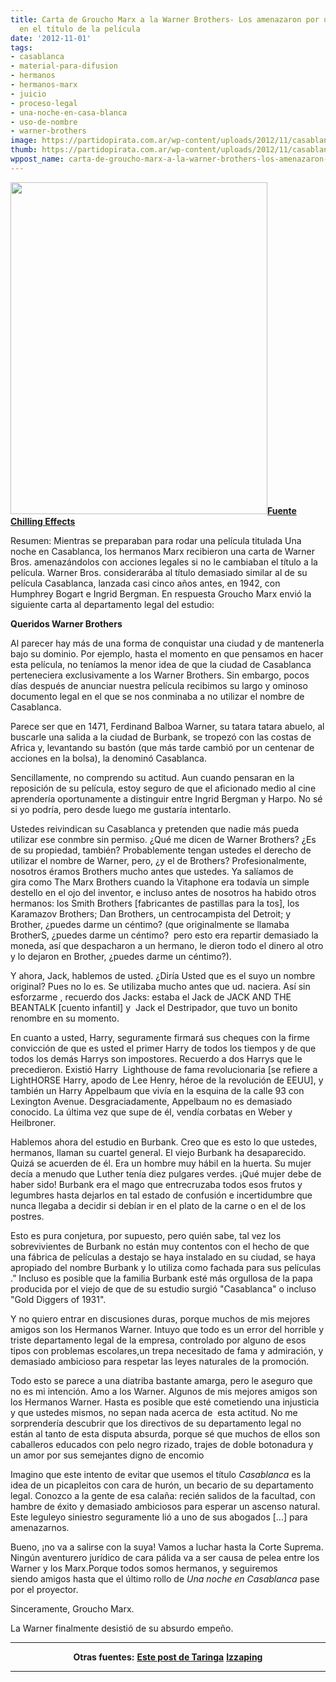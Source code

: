 ```yaml
---
title: Carta de Groucho Marx a la Warner Brothers- Los amenazaron por usar Casablanca
  en el título de la película
date: '2012-11-01'
tags:
- casablanca
- material-para-difusion
- hermanos
- hermanos-marx
- juicio
- proceso-legal
- una-noche-en-casa-blanca
- uso-de-nombre
- warner-brothers
image: https://partidopirata.com.ar/wp-content/uploads/2012/11/casablancaclr.jpg
thumb: https://partidopirata.com.ar/wp-content/uploads/2012/11/casablancaclr-150x150.jpg
wppost_name: carta-de-groucho-marx-a-la-warner-brothers-los-amenazaron-por-usar-casablanca-en-el-titulo-de-la-pelicula
---
```


<strong><a href="https://partidopirata.com.ar/wp-content/uploads/2012/11/casablancaclr.jpg"><img class="alignright size-full wp-image-7183" title="casablancaclr" src="https://partidopirata.com.ar/wp-content/uploads/2012/11/casablancaclr.jpg" alt="" width="411" height="531" /></a><a href="http://www.chillingeffects.org/resource.cgi?ResourceID=31" target="_blank">Fuente Chilling Effects</a></strong>

Resumen: Mientras se preparaban para rodar una película titulada Una noche en Casablanca, los hermanos Marx recibieron una carta de Warner Bros. amenazándolos con acciones legales si no le cambiaban el título a la película. Warner Bros. considerarába al título demasiado similar al de su película Casablanca, lanzada casi cinco años antes, en 1942, con Humphrey Bogart e Ingrid Bergman. En respuesta Groucho Marx envió la siguiente carta al departamento legal del estudio:

<strong>Queridos Warner Brothers</strong>

Al parecer hay más de una forma de conquistar una ciudad y de mantenerla bajo su dominio. Por ejemplo, hasta el momento en que pensamos en hacer esta película, no teníamos la menor idea de que la ciudad de Casablanca perteneciera exclusivamente a los Warner Brothers. Sin embargo, pocos días después de anunciar nuestra película recibimos su largo y ominoso documento legal en el que se nos conminaba a no utilizar el nombre de Casablanca.

Parece ser que en 1471, Ferdinand Balboa Warner, su tatara tatara abuelo, al buscarle una salida a la ciudad de Burbank, se tropezó con las costas de Africa y, levantando su bastón (que más tarde cambió por un centenar de acciones en la bolsa), la denominó Casablanca.

Sencillamente, no comprendo su actitud. Aun cuando pensaran en la reposición de su película, estoy seguro de que el aficionado medio al cine aprendería oportunamente a distinguir entre Ingrid Bergman y Harpo. No sé si yo podría, pero desde luego me gustaría intentarlo.

Ustedes reivindican su Casablanca y pretenden que nadie más pueda utilizar ese conmbre sin permiso. ¿Qué me dicen de Warner Brothers? ¿Es de su propiedad, también? Probablemente tengan ustedes el derecho de utilizar el nombre de Warner, pero, ¿y el de Brothers? Profesionalmente, nosotros éramos Brothers mucho antes que ustedes. Ya salíamos de gira como The Marx Brothers cuando la Vitaphone era todavía un simple destello en el ojo del inventor, e incluso antes de nosotros ha habido otros hermanos: los Smith Brothers [fabricantes de pastillas para la tos], los Karamazov Brothers; Dan Brothers, un centrocampista del Detroit; y Brother, ¿puedes darme un céntimo? (que originalmente se llamaba BrotherS, ¿puedes darme un céntimo?  pero esto era repartir demasiado la moneda, así que despacharon a un hermano, le dieron todo el dinero al otro y lo dejaron en Brother, ¿puedes darme un céntimo?).

Y ahora, Jack, hablemos de usted. ¿Diría Usted que es el suyo un nombre original? Pues no lo es. Se utilizaba mucho antes que ud. naciera. Así sin esforzarme , recuerdo dos Jacks: estaba el Jack de JACK AND THE BEANTALK [cuento infantil] y  Jack el Destripador, que tuvo un bonito renombre en su momento.

En cuanto a usted, Harry, seguramente firmará sus cheques con la firme convicción de que es usted el primer Harry de todos los tiempos y de que todos los demás Harrys son impostores. Recuerdo a dos Harrys que le precedieron. Existió Harry  Lighthouse de fama revolucionaria [se refiere a LightHORSE Harry, apodo de Lee Henry, héroe de la revolución de EEUU], y también un Harry Appelbaum que vivía en la esquina de la calle 93 con Lexington Avenue. Desgraciadamente, Appelbaum no es demasiado conocido. La última vez que supe de él, vendía corbatas en Weber y Heilbroner.

Hablemos ahora del estudio en Burbank. Creo que es esto lo que ustedes, hermanos, llaman su cuartel general. El viejo Burbank ha desaparecido. Quizá se acuerden de él. Era un hombre muy hábil en la huerta. Su mujer decía a menudo que Luther tenía diez pulgares verdes. ¡Qué mujer debe de haber sido! Burbank era el mago que entrecruzaba todos esos frutos y legumbres hasta dejarlos en tal estado de confusión e incertidumbre que nunca llegaba a decidir si debían ir en el plato de la carne o en el de los postres.

Esto es pura conjetura, por supuesto, pero quién sabe, tal vez los sobrevivientes de Burbank no están muy contentos con el hecho de que una fábrica de películas a destajo se haya instalado en su ciudad, se haya apropiado del nombre Burbank y lo utiliza como fachada para sus películas .” Incluso es posible que la familia Burbank esté más orgullosa de la papa producida por el viejo de que de su estudio surgió "Casablanca" o incluso "Gold Diggers of 1931".

Y no quiero entrar en discusiones duras, porque muchos de mis mejores amigos son los Hermanos Warner. Intuyo que todo es un error del horrible y triste departamento legal de la empresa, controlado por alguno de esos tipos con problemas escolares,un trepa necesitado de fama y admiración, y demasiado ambicioso para respetar las leyes naturales de la promoción.

Todo esto se parece a una diatriba bastante amarga, pero le aseguro que no es mi intención. Amo a los Warner. Algunos de mis mejores amigos son los Hermanos Warner. Hasta es posible que esté cometiendo una injusticia y que ustedes mismos, no sepan nada acerca de  esta actitud. No me sorprendería descubrir que los directivos de su departamento legal no están al tanto de esta disputa absurda, porque sé que muchos de ellos son caballeros educados con pelo negro rizado, trajes de doble botonadura y un amor por sus semejantes digno de encomio

Imagino que este intento de evitar que usemos el título <em>Casablanca</em> es la idea de un picapleitos con cara de hurón, un becario de su departamento legal. Conozco a la gente de esa calaña: recién salidos de la facultad, con hambre de éxito y demasiado ambiciosos para esperar un ascenso natural. Este leguleyo siniestro seguramente lió a uno de sus abogados [...] para amenazarnos.

Bueno, ¡no va a salirse con la suya! Vamos a luchar hasta la Corte Suprema. Ningún aventurero jurídico de cara pálida va a ser causa de pelea entre los Warner y los Marx.Porque todos somos hermanos, y seguiremos siendo amigos hasta que el último rollo de <em>Una noche en Casablanca</em> pase por el proyector.

Sinceramente, Groucho Marx.

La Warner finalmente desistió de su absurdo empeño.

<hr />
<p style="text-align: center;"><strong>Otras fuentes:</strong>
<strong><a href="http://www.taringa.net/posts/offtopic/129739/Carta-de-Groucho-a-Warner-Bros.html" target="_blank">Este post de Taringa</a></strong>
<strong><a href="http://www.izaping.com/16841/antologica-carta-de-groucho-marx-a-la-warner-brothers.html" target="_blank">Izzaping</a></strong></p>


<hr />

